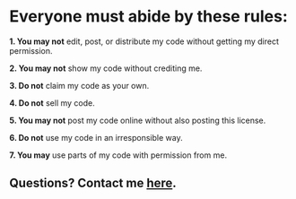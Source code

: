 # Everyone must abide by these rules:
**1. You may not** edit, post, or distribute my code without getting my direct permission.

**2. You may not** show my code without crediting me.

**3. Do not** claim my code as your own.

**4. Do not** sell my code.

**5. You may not** post my code online without also posting this license.

**6. Do not** use my code in an irresponsible way.

**7. You may** use parts of my code with permission from me.
## Questions? Contact me [here](mailto:callmesirentertainment@outlook.com?subject=Legal%20Question).

